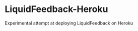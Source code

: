 LiquidFeedback-Heroku
=====================

Experimental attempt at deploying LiquidFeedback on Heroku